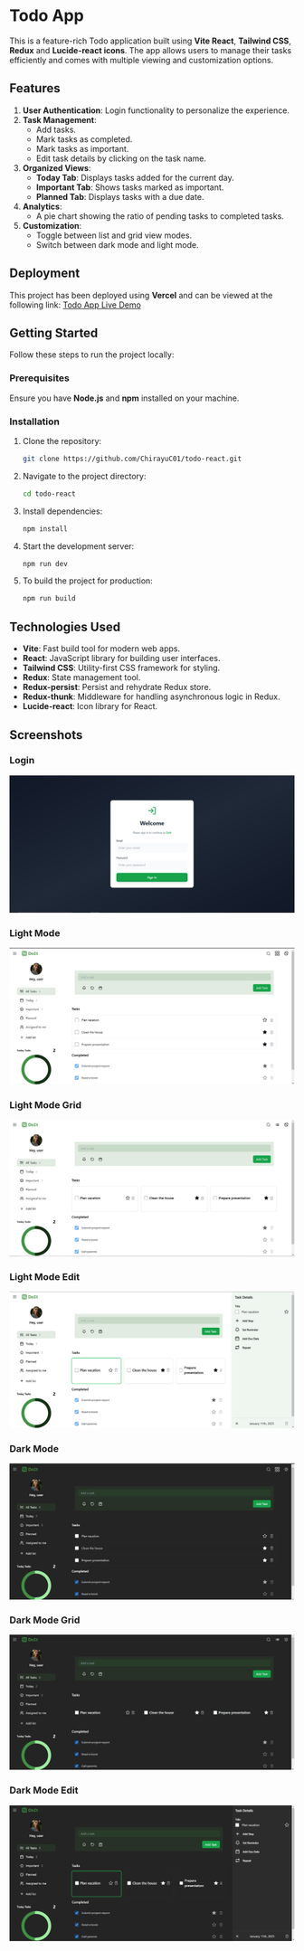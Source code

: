 # Todo App

This is a feature-rich Todo application built using **Vite React**, **Tailwind CSS**, **Redux** and **Lucide-react icons**. The app allows users to manage their tasks efficiently and comes with multiple viewing and customization options.

## Features

1. **User Authentication**: Login functionality to personalize the experience.
2. **Task Management**:
   - Add tasks.
   - Mark tasks as completed.
   - Mark tasks as important.
   - Edit task details by clicking on the task name.
3. **Organized Views**:
   - **Today Tab**: Displays tasks added for the current day.
   - **Important Tab**: Shows tasks marked as important.
   - **Planned Tab**: Displays tasks with a due date.
4. **Analytics**:
   - A pie chart showing the ratio of pending tasks to completed tasks.
5. **Customization**:
   - Toggle between list and grid view modes.
   - Switch between dark mode and light mode.

## Deployment

This project has been deployed using **Vercel** and can be viewed at the following link:
[Todo App Live Demo](https://todo-react-swart-six.vercel.app/)

## Getting Started

Follow these steps to run the project locally:

### Prerequisites

Ensure you have **Node.js** and **npm** installed on your machine.

### Installation

1. Clone the repository:
   ```bash
   git clone https://github.com/ChirayuC01/todo-react.git
   ```
2. Navigate to the project directory:
   ```bash
   cd todo-react
   ```
3. Install dependencies:
   ```bash
   npm install
   ```
4. Start the development server:
   ```bash
   npm run dev
   ```
5. To build the project for production:
   ```bash
   npm run build
   ```

## Technologies Used

- **Vite**: Fast build tool for modern web apps.
- **React**: JavaScript library for building user interfaces.
- **Tailwind CSS**: Utility-first CSS framework for styling.
- **Redux**: State management tool.
- **Redux-persist**: Persist and rehydrate Redux store.
- **Redux-thunk**: Middleware for handling asynchronous logic in Redux.
- **Lucide-react**: Icon library for React.

## Screenshots

### Login
![Login](./screenshots/LoginPage.png)

### Light Mode
![Light Mode](./screenshots/LightMode.png)

### Light Mode Grid
![Light Mode Grid](./screenshots/LightMode%20Grid.png)

### Light Mode Edit
![Light Mode Edit](./screenshots/LightMode%20Edit.png)

### Dark Mode
![Dark Mode](./screenshots/DarkMode.png)

### Dark Mode Grid
![Dark Mode Grid](./screenshots/DarkMode%20Grid.png)

### Dark Mode Edit
![Dark Mode Edit](./screenshots/DarkMode%20Edit.png)